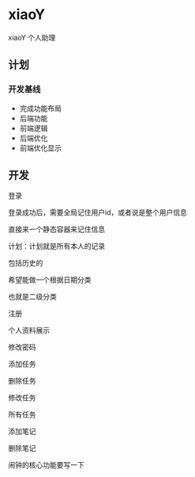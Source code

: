 # xiaoY
xiaoY 个人助理




## 计划


### 开发基线

+ 完成功能布局
+ 后端功能
+ 前端逻辑
+ 后端优化
+ 前端优化显示


## 开发



登录




登录成功后，需要全局记住用户id，或者说是整个用户信息

直接来一个静态容器来记住信息




计划：计划就是所有本人的记录

包括历史的


希望能做一个根据日期分类

也就是二级分类















注册

个人资料展示

修改密码



添加任务

删除任务

修改任务

所有任务




添加笔记

删除笔记



闹钟的核心功能要写一下











